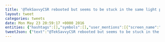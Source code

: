 ```yaml
---
title: '@TekSavvyCSR rebooted but seems to be stuck in the same light pattern'
layout: tweet
categories: tweets
date: Mon May 23 20:59:17 +0000 2016
entities: {"hashtags":[],"symbols":[],"user_mentions":[{"screen_name":"TekSavvyCSR","name":"TekSavvy Assistance","id":420670896,"id_str":"420670896","indices":[0,12]}],"urls":[]}
tweetJson: {"text":"@TekSavvyCSR rebooted but seems to be stuck in the same light pattern"}
---
```

